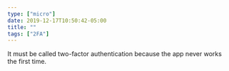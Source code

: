 ```yaml
---
type: ["micro"]
date: 2019-12-17T10:50:42-05:00
title: ""
tags: ["2FA"]
---
```

It must be called two-factor authentication because the app never works the first time.
